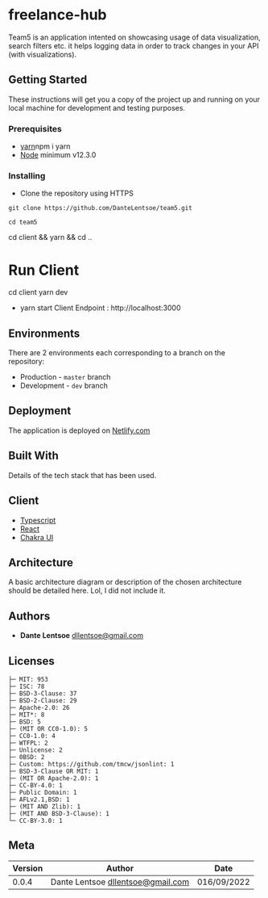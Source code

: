 # freelance-hub

Team5 is an application intented on showcasing usage of data visualization, search filters etc. it helps logging data in order to track changes in your API (with visualizations).


## Getting Started

These instructions will get you a copy of the project up and running on your local machine for development and testing purposes.

### Prerequisites

- [yarn](https://classic.yarnpkg.com/en/)npm i yarn
- [Node](https://nodejs.org/en/) minimum v12.3.0

### Installing

- Clone the repository using HTTPS

```
git clone https://github.com/DanteLentsoe/team5.git
```

```
cd team5
```


cd client && yarn && cd ..


# Run Client

cd client yarn dev

- yarn start
  Client Endpoint : http://localhost:3000

## Environments

There are 2 environments each corresponding to a branch on the repository:

- Production - `master` branch
- Development - `dev` branch

## Deployment

The application is deployed on [Netlify.com](```https://www.netlify.com/```)

## Built With

Details of the tech stack that has been used.

## Client

- [Typescript](https://www.typescriptlang.org/)
- [React](https://create-react-app.dev/)
- [Chakra UI](https://chakra-ui.com/)


## Architecture

A basic architecture diagram or description of the chosen architecture should be detailed here. Lol, I did not include it.



## Authors

- **Dante Lentsoe** <dllentsoe@gmail.com>

## Licenses

```
├─ MIT: 953
├─ ISC: 78
├─ BSD-3-Clause: 37
├─ BSD-2-Clause: 29
├─ Apache-2.0: 26
├─ MIT*: 8
├─ BSD: 5
├─ (MIT OR CC0-1.0): 5
├─ CC0-1.0: 4
├─ WTFPL: 2
├─ Unlicense: 2
├─ 0BSD: 2
├─ Custom: https://github.com/tmcw/jsonlint: 1
├─ BSD-3-Clause OR MIT: 1
├─ (MIT OR Apache-2.0): 1
├─ CC-BY-4.0: 1
├─ Public Domain: 1
├─ AFLv2.1,BSD: 1
├─ (MIT AND Zlib): 1
├─ (MIT AND BSD-3-Clause): 1
└─ CC-BY-3.0: 1
```

## Meta

| Version | Author                              | Date       |
| ------- | ----------------------------------- | ---------- |
| 0.0.4   | Dante Lentsoe <dllentsoe@gmail.com> | 016/09/2022|
